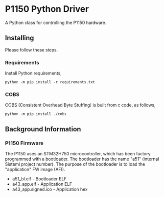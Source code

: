 # P1150 Python Driver

A Python class for controlling the P1150 hardware.


## Installing


Please follow these steps.

### Requirements


Install Python requirements,

```commandline
python -m pip install -r requirements.txt
```


### COBS


COBS (Consistent Overhead Byte Stuffing) is built from c code, as follows,

```commandline
python -m pip install ./cobs
```


## Background Information

### P1150 Firmware

The P1150 uses an STM32H750 microcontroller, which has been factory programmed with a bootloader.
The bootloader has the name "a51" (internal Sistemi project number).  The purpose of the bootloader
is to load the "application" FW image (AFI).

- a51_bl.elf - Bootloader ELF
- a43_app.elf - Application ELF
- a43_app.signed.ico - Application hex
